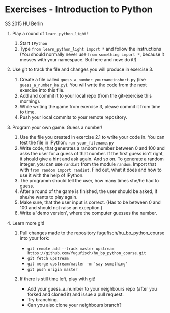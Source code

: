 # Exercises - Introduction to Python
SS 2015
HU Berlin


1. Play a round of `learn_python_light`!

    1. Start `IPython`
    2. Type `from learn_python_light import *` and follow the instructions
       (You should normally never use `from something import *`, because it messes with your namespace. But here and now: do it!)

2. Use git to track the file and changes you will produce in exercise 3.
    
    1. Create a file called `guess_a_number_yournameinshort.py` (like `guess_a_number_ka.py`). You will write the code from the next exercise into this file.
    2. Add and commit it to your local repo (from the git-exercise this morning).
    3. While writing the game from exercise 3, please commit it from time to time.
    4. Push your local commits to your remote repository.

3. Program your own game: Guess a number!

    1. Use the file you created in exercise 2.1 to write your code in. You can test the file in IPython: `run your_filename.py`
    2. Write code, that generates a random number between 0 and 100 and asks the user for a guess of that number. If the first guess isn't right, it should give a hint and ask again. And so on. To generate a random integer, you can use `randint` from the module `random`. Import that with `from random import randint`. Find out, what it does and how to use it with the help of IPython.
    3. The programm should tell the user, how many times she/he had to guess.
    4. After a round of the game is finished, the user should be asked, if she/he wants to play again.
    5. Make sure, that the user input is correct. (Has to be between 0 and 100 and should not raise an exception.)
    6. Write a 'demo version', where the computer guesses the number.

4. Learn more git!

    1. Pull changes made to the repository fugufisch/hu_bp_python_course into your fork:
       - `git remote add --track master upstream https://github.com/fugufisch/hu_bp_python_course.git`
       - `git fetch upstream`
       - `git merge upstream/master -m 'say something'`
       - `git push origin master`

    2. If there is still time left, play with git! 
       - Add your guess_a_number to your neighbours repo (after you forked and cloned it) and issue a pull request.
       - Try branching.
       - Can you also clone your neighbours branch?
